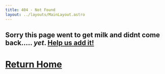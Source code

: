 ```yaml
---
title: 404 - Not Found
layout: ../layouts/MainLayout.astro
---
```

## Sorry this page went to get milk and didnt come back..... *yet*. [Help us add it!](/wwroboftc/contribute)
# [Return Home](/wwroboftc/)
